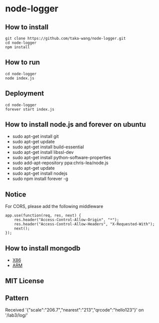 # node-logger

## How to install
    git clone https://github.com/taka-wang/node-logger.git
    cd node-logger
    npm install

## How to run
    cd node-logger
    node index.js

## Deployment
    cd node-logger
    forever start index.js

## How to install node.js and forever on ubuntu
- sudo apt-get install git
- sudo apt-get update
- sudo apt-get install build-essential
- sudo apt-get install libssl-dev
- sudo apt-get install python-software-properties
- sudo add-apt-repository ppa:chris-lea/node.js
- sudo apt-get update
- sudo apt-get install nodejs
- sudo npm install forever -g

## Notice
For CORS, please add the following middleware
```
app.use(function(req, res, next) {
    res.header("Access-Control-Allow-Origin", "*");
    res.header("Access-Control-Allow-Headers", "X-Requested-With");
    next();
});
```

## How to install mongodb

- [X86](http://docs.mongodb.org/manual/tutorial/install-mongodb-on-ubuntu/)
- [ARM](https://github.com/hereshem/mongoPi)

## MIT License

## Pattern
Received '{"scale":"206.7","nearest":"213","qrcode":"hello123"}' on '/lab3/log/'